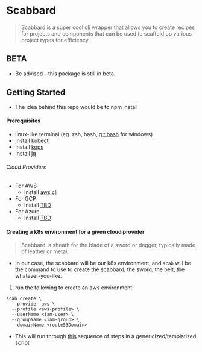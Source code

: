 # Scabbard

> Scabbard is a super cool cli wrapper that allows you to create recipes for projects and components that can be used to scaffold up various project types for efficiency.

## BETA
- Be advised - this package is still in beta.

## Getting Started

- The idea behind this repo would be to npm install

#### Prerequisites
- linux-like terminal (eg. zsh, bash, [git bash](https://git-scm.com/downloads) for windows)
- Install [kubectl](https://kubernetes.io/docs/tasks/tools/)
- Install [kops](https://kops.sigs.k8s.io/getting_started/install/)
- Install [jq](https://stedolan.github.io/jq/download/)
###### Cloud Providers
- For AWS
  - Install [aws cli](https://aws.amazon.com/cli/)
- For GCP
  - Install [TBD](blah)
- For Azure
  - Install [TBD](blah)

#### Creating a k8s environment for a given cloud provider

> Scabbard: a sheath for the blade of a sword or dagger, typically made of leather or metal.
 - In our case, the scabbard will be our k8s environment, and `scab` will be the command to use to create the scabbard, the sword, the belt, the whatever-you-like.

1. run the following to create an aws environment:
  ```
  scab create \
    --provider aws \
    --profile <aws-profile> \
    --userName <iam-user> \
    --groupName <iam-group> \
    --domainName <route53Domain>
  ```

  - This will run through [this](https://kops.sigs.k8s.io/getting_started/aws/) sequence of steps in a genericized/templatized script




